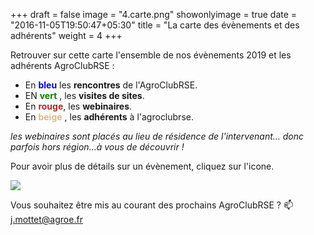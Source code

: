 +++
draft = false
image = "4.carte.png"
showonlyimage = true
date = "2016-11-05T19:50:47+05:30"
title = "La carte des évènements et des adhérents"
weight = 4
+++

<!--more-->

Retrouver sur cette carte l'ensemble de nos évènements 2019 et les adhérents AgroClubRSE :


- En <span style='color:blue'>**bleu** </span> les **rencontres** de l'AgroClubRSE.
- EN <span style='color:green '>**vert** </span>, les **visites de sites**.
- En <span style='color:brown'>**rouge**</span>,   les **webinaires**.
- En <span style='color:BurlyWood  '>**beige** </span>, les **adhérents** à l'agroclubrse.

*les webinaires sont placés au lieu de résidence de l'intervenant... donc parfois hors région...à vous de découvrir !*

Pour avoir plus de détails sur un évènement, cliquez sur l'icone.

[![](https://res.cloudinary.com/julienmottet/image/upload/v1575473623/Contenus/carte2019.png)](https://umap.openstreetmap.fr/fr/map/evenements-et-adherents-agroclubrse-2019_395770)


Vous souhaitez être mis au courant des prochains AgroClubRSE ? :mailbox: j.mottet@agroe.fr
